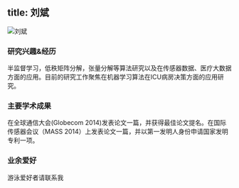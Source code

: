 title: 刘斌
---
![刘斌](http://7xohr3.com1.z0.glb.clouddn.com/%E5%88%98%E6%96%8C.jpg)

### 研究兴趣&经历
半监督学习，低秩矩阵分解，张量分解等算法研究以及在传感器数据、医疗大数据方面的应用。目前的研究工作聚焦在机器学习算法在ICU病房决策方面的应用研究。

### 主要学术成果
在全球通信大会(Globecom 2014)发表论文一篇，并获得最佳论文提名。在国际传感器会议（MASS 2014）上发表论文一篇，并以第一发明人身份申请国家发明专利一项。

### 业余爱好
游泳爱好者请联系我


